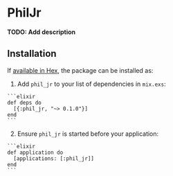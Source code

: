 # PhilJr

**TODO: Add description**

## Installation

If [available in Hex](https://hex.pm/docs/publish), the package can be installed as:

  1. Add `phil_jr` to your list of dependencies in `mix.exs`:

    ```elixir
    def deps do
      [{:phil_jr, "~> 0.1.0"}]
    end
    ```

  2. Ensure `phil_jr` is started before your application:

    ```elixir
    def application do
      [applications: [:phil_jr]]
    end
    ```

